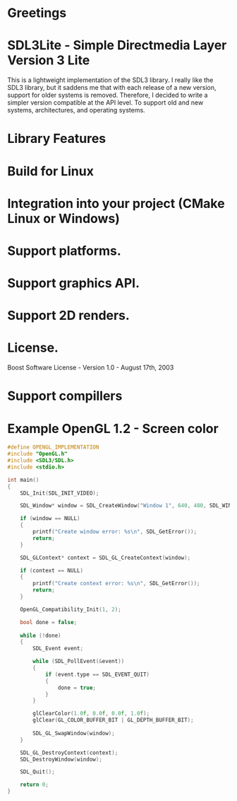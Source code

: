 # Greetings

# SDL3Lite - Simple Directmedia Layer Version 3 Lite
This is a lightweight implementation of the SDL3 library. 
I really like the SDL3 library, but it saddens me that with each release of a new version, support for older systems is removed. 
Therefore, I decided to write a simpler version compatible at the API level. 
To support old and new systems, architectures, and operating systems.

# Library Features

# Build for Linux

# Integration into your project (CMake Linux or Windows)

# Support platforms.

# Support graphics API.

# Support 2D renders.

# License.
Boost Software License - Version 1.0 - August 17th, 2003

# Support compillers

# Example OpenGL 1.2 - Screen color

```c++
#define OPENGL_IMPLEMENTATION
#include "OpenGL.h"
#include <SDL3/SDL.h>
#include <stdio.h>

int main()
{
    SDL_Init(SDL_INIT_VIDEO);

	SDL_Window* window = SDL_CreateWindow("Window 1", 640, 480, SDL_WINDOW_OPENGL);

    if (window == NULL)
    {
        printf("Create window error: %s\n", SDL_GetError());
        return;
    }

    SDL_GLContext* context = SDL_GL_CreateContext(window);

    if (context == NULL)
    {
        printf("Create context error: %s\n", SDL_GetError());
        return;
    }

    OpenGL_Compatibility_Init(1, 2);

    bool done = false;
     
    while (!done) 
    {
        SDL_Event event;

        while (SDL_PollEvent(&event)) 
        {
            if (event.type == SDL_EVENT_QUIT) 
            {
                done = true;
            }
        }

        glClearColor(1.0f, 0.0f, 0.0f, 1.0f);
        glClear(GL_COLOR_BUFFER_BIT | GL_DEPTH_BUFFER_BIT);
        
        SDL_GL_SwapWindow(window);
    }

    SDL_GL_DestroyContext(context);
    SDL_DestroyWindow(window);

	SDL_Quit();

	return 0;
}

```
